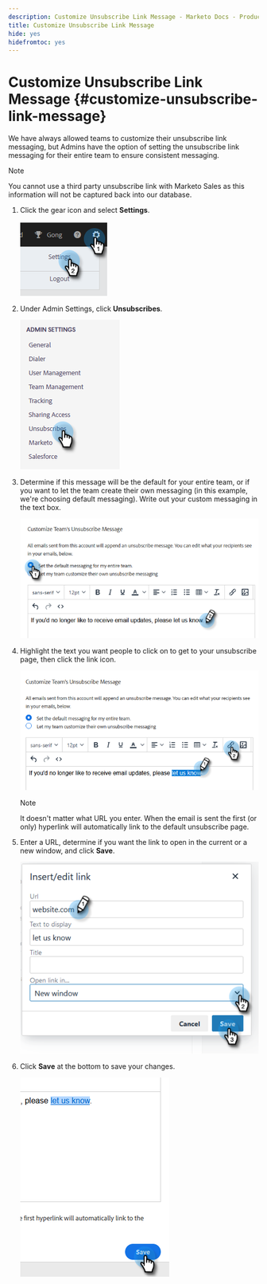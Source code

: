 ```yaml
---
description: Customize Unsubscribe Link Message - Marketo Docs - Product Documentation
title: Customize Unsubscribe Link Message
hide: yes
hidefromtoc: yes
---
```

# Customize Unsubscribe Link Message {#customize-unsubscribe-link-message}

We have always allowed teams to customize their unsubscribe link messaging, but Admins have the option of setting the unsubscribe link messaging for their entire team to ensure consistent messaging.

>[!NOTE]
>
>You cannot use a third party unsubscribe link with Marketo Sales as this information will not be captured back into our database.

1. Click the gear icon and select **Settings**.

   ![](assets/customize-unsubscribe-link-message-1.png)

1. Under Admin Settings, click **Unsubscribes**.

   ![](assets/customize-unsubscribe-link-message-2.png)

1. Determine if this message will be the default for your entire team, or if you want to let the team create their own messaging (in this example, we're choosing default messaging). Write out your custom messaging in the text box.

   ![](assets/customize-unsubscribe-link-message-3.png)

1. Highlight the text you want people to click on to get to your unsubscribe page, then click the link icon.

   ![](assets/customize-unsubscribe-link-message-4.png)

   >[!NOTE]
   >
   >It doesn't matter what URL you enter. When the email is sent the first (or only) hyperlink will automatically link to the default unsubscribe page.

1. Enter a URL, determine if you want the link to open in the current or a new window, and click **Save**.

   ![](assets/customize-unsubscribe-link-message-5.png)

1. Click **Save** at the bottom to save your changes.

   ![](assets/customize-unsubscribe-link-message-6.png)
